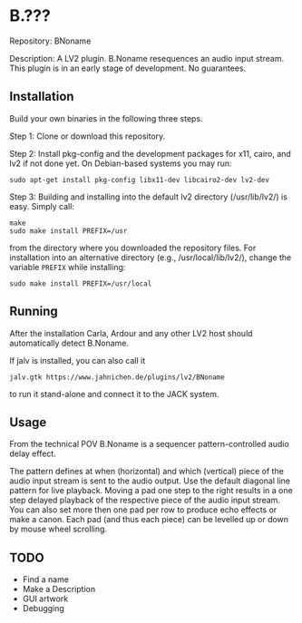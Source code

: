 # B.???
Repository: BNoname

Description: A LV2 plugin. B.Noname resequences an audio input stream. This plugin is in an early stage of development. No guarantees.

Installation
------------
Build your own binaries in the following three steps.

Step 1: Clone or download this repository.

Step 2: Install pkg-config and the development packages for x11, cairo, and lv2 if not done yet. On
Debian-based systems you may run:
```
sudo apt-get install pkg-config libx11-dev libcairo2-dev lv2-dev
```

Step 3: Building and installing into the default lv2 directory (/usr/lib/lv2/) is easy. Simply call:
```
make
sudo make install PREFIX=/usr
```
from the directory where you downloaded the repository files. For installation into an
alternative directory (e.g., /usr/local/lib/lv2/), change the variable `PREFIX` while installing:

```
sudo make install PREFIX=/usr/local
```

Running
-------
After the installation Carla, Ardour and any other LV2 host should automatically detect B.Noname.

If jalv is installed, you can also call it
```
jalv.gtk https://www.jahnichen.de/plugins/lv2/BNoname
```
to run it stand-alone and connect it to the JACK system.

Usage
-----
From the technical POV B.Noname is a sequencer pattern-controlled audio delay effect.

The pattern defines at when (horizontal) and which (vertical) piece of the audio input stream is 
sent to the audio output. Use the default diagonal line pattern for live playback. Moving a pad 
one step to the right results in a one step delayed playback of the respective piece of the audio
input stream. You can also set more then one pad per row to produce echo effects or make a canon.
Each pad (and thus each piece) can be levelled up or down by mouse wheel scrolling.

TODO
----
* Find a name
* Make a Description
* GUI artwork
* Debugging
